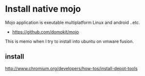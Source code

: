 # Install native mojo

Mojo application is exeutable multiplatform Linux and android ..etc.

* https://github.com/domokit/mojo

This is memo when I try to install into ubuntu on vmware fusion. 


## install 
http://www.chromium.org/developers/how-tos/install-depot-tools
